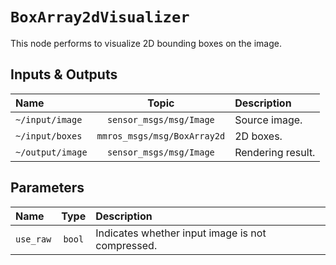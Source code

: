 # `BoxArray2dVisualizer`

This node performs to visualize 2D bounding boxes on the image.

## Inputs & Outputs

| Name             |            Topic            | Description       |
| :--------------- | :-------------------------: | :---------------- |
| `~/input/image`  |   `sensor_msgs/msg/Image`   | Source image.     |
| `~/input/boxes`  | `mmros_msgs/msg/BoxArray2d` | 2D boxes.         |
| `~/output/image` |   `sensor_msgs/msg/Image`   | Rendering result. |

## Parameters

| Name      |  Type  | Description                                      |
| :-------- | :----: | :----------------------------------------------- |
| `use_raw` | `bool` | Indicates whether input image is not compressed. |
